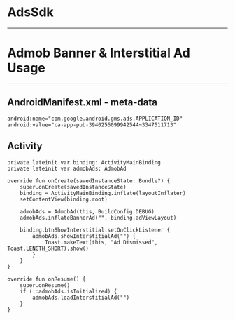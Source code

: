 # AdsSdk

---
# Admob Banner & Interstitial Ad Usage
---


AndroidManifest.xml - meta-data
---
    android:name="com.google.android.gms.ads.APPLICATION_ID"
    android:value="ca-app-pub-3940256099942544~3347511713"
    

Activity
---

    private lateinit var binding: ActivityMainBinding
    private lateinit var admobAds: AdmobAd

    override fun onCreate(savedInstanceState: Bundle?) {
        super.onCreate(savedInstanceState)
        binding = ActivityMainBinding.inflate(layoutInflater)
        setContentView(binding.root)

        admobAds = AdmobAd(this, BuildConfig.DEBUG)
        admobAds.inflateBannerAd("", binding.adViewLayout)

        binding.btnShowInterstitial.setOnClickListener {
            admobAds.showInterstitialAd("") {
                Toast.makeText(this, "Ad Dismissed", Toast.LENGTH_SHORT).show()
            }
        }
    }

    override fun onResume() {
        super.onResume()
        if (::admobAds.isInitialized) {
            admobAds.loadInterstitialAd("")
        }
    }
